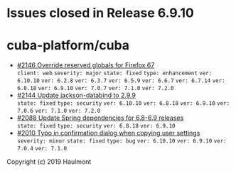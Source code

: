 # Issues closed in Release 6.9.10

# cuba-platform/cuba

* [#2146 Override reserved globals for Firefox 67](https://github.com/cuba-platform/cuba/issues/2146) \
    `client: web` `severity: major` `state: fixed` `type: enhancement` `ver: 6.10.10` `ver: 6.2.8` `ver: 6.3.7` `ver: 6.5.9` `ver: 6.6.7` `ver: 6.7.14` `ver: 6.8.18` `ver: 6.9.10` `ver: 7.0.7` `ver: 7.1.0` `ver: 7.2.0` 
* [#2144 Update jackson-databind to 2.9.9](https://github.com/cuba-platform/cuba/issues/2144) \
    `state: fixed` `type: security` `ver: 6.10.10` `ver: 6.8.18` `ver: 6.9.10` `ver: 7.0.6` `ver: 7.1.0` `ver: 7.2.0` 
* [#2088 Update Spring dependencies for 6.8-6.9 releases](https://github.com/cuba-platform/cuba/issues/2088) \
    `state: fixed` `type: security` `ver: 6.8.18` `ver: 6.9.10` 
* [#2010 Typo in confirmation dialog when copying user settings](https://github.com/cuba-platform/cuba/issues/2010) \
    `severity: minor` `state: fixed` `type: bug` `ver: 6.10.10` `ver: 6.9.10` `ver: 7.0.4` `ver: 7.1.0` 


Copyright (c) 2019 Haulmont
